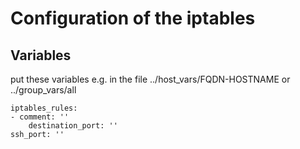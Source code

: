 # Configuration of the iptables

## Variables

put these variables e.g. in the file ../host_vars/FQDN-HOSTNAME or ../group_vars/all

    iptables_rules:
    - comment: ''
        destination_port: ''
    ssh_port: ''